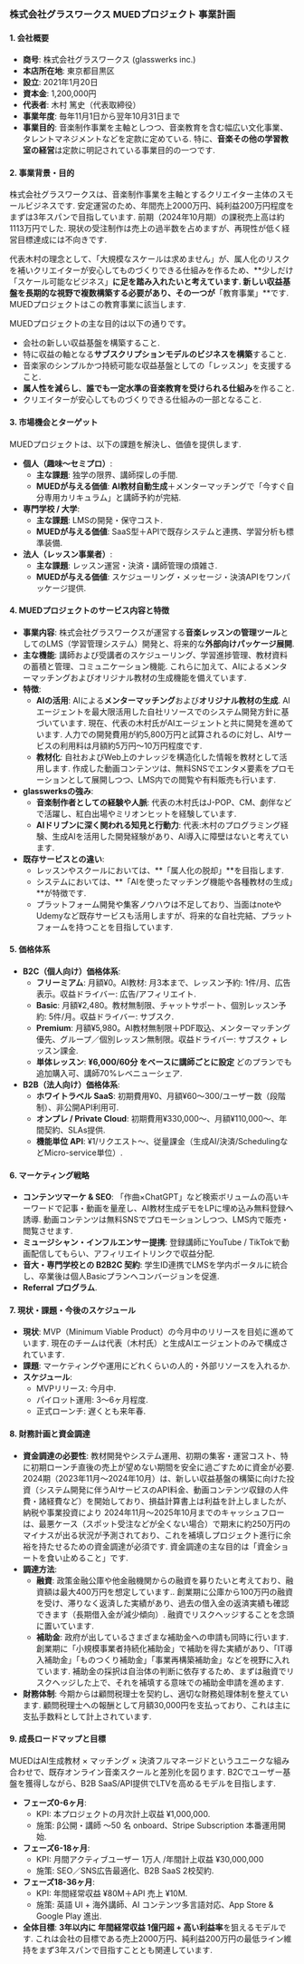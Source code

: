 ### **株式会社グラスワークス MUEDプロジェクト 事業計画**

#### **1\. 会社概要**

* **商号**: 株式会社グラスワークス (glasswerks inc.)  
* **本店所在地**: 東京都目黒区  
* **設立**: 2021年1月20日  
* **資本金**: 1,200,000円  
* **代表者**: 木村 篤史（代表取締役）  
* **事業年度**: 毎年11月1日から翌年10月31日まで  
* **事業目的**: 音楽制作事業を主軸としつつ、音楽教育を含む幅広い文化事業、タレントマネジメントなどを定款に定めている. 特に、**音楽その他の学習教室の経営**は定款に明記されている事業目的の一つです.

#### **2\. 事業背景・目的**

株式会社グラスワークスは、音楽制作事業を主軸とするクリエイター主体のスモールビジネスです. 安定運営のため、年間売上2000万円、純利益200万円程度をまずは3年スパンで目指しています. 前期（2024年10月期）の課税売上高は約1113万円でした. 現状の受注制作は売上の過半数を占めますが、再現性が低く経営目標達成には不向きです.

代表木村の理念として、「大規模なスケールは求めません」が、属人化のリスクを補いクリエイターが安心してものづくりできる仕組みを作るため、\*\*少しだけ「スケール可能なビジネス」**に足を踏み入れたいと考えています. 新しい収益基盤を長期的な視野で複数構築する必要があり、その一つが**「教育事業」\*\*です. MUEDプロジェクトはこの教育事業に該当します.

MUEDプロジェクトの主な目的は以下の通りです。

* 会社の新しい収益基盤を構築すること.  
* 特に収益の軸となる**サブスクリプションモデルのビジネスを構築**すること.  
* 音楽家のシンプルかつ持続可能な収益基盤としての「レッスン」を支援すること.  
* **属人性を減らし**、**誰でも一定水準の音楽教育を受けられる仕組み**を作ること.  
* クリエイターが安心してものづくりできる仕組みの一部となること.

#### **3\. 市場機会とターゲット**

MUEDプロジェクトは、以下の課題を解決し、価値を提供します.

* **個人（趣味〜セミプロ）**:  
  * **主な課題**: 独学の限界、講師探しの手間.  
  * **MUEDが与える価値**: **AI教材自動生成**＋メンターマッチングで「今すぐ自分専用カリキュラム」と講師予約が完結.  
* **専門学校 / 大学**:  
  * **主な課題**: LMSの開発・保守コスト.  
  * **MUEDが与える価値**: SaaS型＋APIで既存システムと連携、学習分析も標準装備.  
* **法人（レッスン事業者）**:  
  * **主な課題**: レッスン運営・決済・講師管理の煩雑さ.  
  * **MUEDが与える価値**: スケジューリング・メッセージ・決済APIをワンパッケージ提供.

#### **4\. MUEDプロジェクトのサービス内容と特徴**

* **事業内容**: 株式会社グラスワークスが運営する**音楽レッスンの管理ツール**としてのLMS（学習管理システム）開発と、将来的な**外部向けパッケージ展開**.  
* **主な機能**: 講師および受講者のスケジューリング、学習進捗管理、教材資料の蓄積と管理、コミュニケーション機能. これらに加えて、AIによるメンターマッチングおよびオリジナル教材の生成機能を備えています.  
* **特徴**:  
  * **AIの活用**: AIによる**メンターマッチング**および**オリジナル教材の生成**. AIエージェントを最大限活用した自社リソースでのシステム開発方針に基づいています. 現在、代表の木村氏がAIエージェントと共に開発を進めています. 人力での開発費用が約5,800万円と試算されるのに対し、AIサービスの利用料は月額約5万円〜10万円程度です.  
  * **教材化**: 自社およびWeb上のナレッジを構造化した情報を教材として活用します. 作成した動画コンテンツは、無料SNSでエンタメ要素をプロモーションとして展開しつつ、LMS内での閲覧や有料販売も行います.  
* **glasswerksの強み**:  
  * **音楽制作者としての経験や人脈**: 代表の木村氏はJ-POP、CM、劇伴などで活躍し、紅白出場やミリオンヒットを経験しています.  
  * **AIドリブンに深く関われる知見と行動力**: 代表:木村のプログラミング経験、生成AIを活用した開発経験があり、AI導入に障壁はないと考えています.  
* **既存サービスとの違い**:  
  * レッスンやスクールにおいては、\*\*「属人化の脱却」\*\*を目指します.  
  * システムにおいては、\*\*「AIを使ったマッチング機能や各種教材の生成」\*\*が特徴です.  
  * プラットフォーム開発や集客ノウハウは不足しており、当面はnoteやUdemyなど既存サービスも活用しますが、将来的な自社完結、プラットフォームを持つことを目指しています.

#### **5\. 価格体系**

* **B2C（個人向け）価格体系**:  
  * **フリーミアム**: 月額¥0。AI教材: 月3本まで、レッスン予約: 1件/月、広告表示。収益ドライバー: 広告/アフィリエイト.  
  * **Basic**: 月額¥2,480。教材無制限、チャットサポート、個別レッスン予約: 5件/月。収益ドライバー: サブスク.  
  * **Premium**: 月額¥5,980。AI教材無制限＋PDF取込、メンターマッチング優先、グループ／個別レッスン無制限。収益ドライバー: サブスク \+ レッスン課金.  
  * **単体レッスン**: **¥6,000/60分 をベースに講師ごとに設定** どのプランでも追加購入可、講師70%レベニューシェア.  
* **B2B（法人向け）価格体系**:  
  * **ホワイトラベル SaaS**: 初期費用¥0、月額¥60〜300/ユーザー数（段階制）、非公開API利用可.  
  * **オンプレ / Private Cloud**: 初期費用¥330,000〜、月額¥110,000〜、年間契約、SLAs提供.  
  * **機能単位 API**: ¥1/リクエスト〜、従量課金（生成AI/決済/SchedulingなどMicro-service単位）.

#### **6\. マーケティング戦略**

* **コンテンツマーケ & SEO**: 「作曲×ChatGPT」など検索ボリュームの高いキーワードで記事・動画を量産し、AI教材生成デモをLPに埋め込み無料登録へ誘導. 動画コンテンツは無料SNSでプロモーションしつつ、LMS内で販売・閲覧させます.  
* **ミュージシャン・インフルエンサー提携**: 登録講師にYouTube / TikTokで動画配信してもらい、アフィリエイトリンクで収益分配.  
* **音大・専門学校との B2B2C 契約**: 学生ID連携でLMSを学内ポータルに統合し、卒業後は個人Basicプランへコンバージョンを促進.  
* **Referral プログラム**.

#### **7\. 現状・課題・今後のスケジュール**

* **現状**: MVP（Minimum Viable Product）の今月中のリリースを目処に進めています. 現在のチームは代表（木村氏）と生成AIエージェントのみで構成されています.  
* **課題**: マーケティングや運用にどれくらいの人的・外部リソースを入れるか.  
* **スケジュール**:  
  * MVPリリース: 今月中.  
  * パイロット運用: 3〜6ヶ月程度.  
  * 正式ローンチ: 遅くとも来年春.

#### **8\. 財務計画と資金調達**

* **資金調達の必要性**: 教材開発やシステム運用、初期の集客・運営コスト、特に初期ローンチ直後の売上が望めない期間を安全に過ごすために資金が必要. 2024期（2023年11月〜2024年10月）は、新しい収益基盤の構築に向けた投資（システム開発に伴うAIサービスのAPI料金、動画コンテンツ収録の人件費・諸経費など）を開始しており、損益計算書上は利益を計上しましたが、納税や事業投資により 2024年11月〜2025年10月までのキャッシュフローは、最悪ケース（スポット受注などが全くない場合）で期末に約250万円のマイナスが出る状況が予測されており、これを補填しプロジェクト進行に余裕を持たせるための資金調達が必須です. 資金調達の主な目的は「資金ショートを食い止めること」です.  
* **調達方法**:  
  * **融資**: 政策金融公庫や他金融機関からの融資を募りたいと考えており、融資額は最大400万円を想定しています.. 創業期に公庫から100万円の融資を受け、滞りなく返済した実績があり、過去の借入金の返済実績も確認できます（長期借入金が減少傾向）. 融資でリスクヘッジすることを念頭に置いています.  
  * **補助金**: 政府が出しているさまざまな補助金への申請も同時に行います. 創業期に「小規模事業者持続化補助金」で補助を得た実績があり、「IT導入補助金」「ものつくり補助金」「事業再構築補助金」などを視野に入れています. 補助金の採択は自治体の判断に依存するため、まずは融資でリスクヘッジした上で、それを補填する意味での補助金申請を進めます.  
* **財務体制**: 今期からは顧問税理士を契約し、適切な財務処理体制を整えています. 顧問税理士への報酬として月額30,000円を支払っており、これは主に支払手数料として計上されています.

#### **9\. 成長ロードマップと目標**

MUEDはAI生成教材 × マッチング × 決済フルマネージドというユニークな組み合わせで、既存オンライン音楽スクールと差別化を図ります. B2Cでユーザー基盤を獲得しながら、B2B SaaS/API提供でLTVを高めるモデルを目指します.

* **フェーズ0-6ヶ月**:  
  * KPI: 本プロジェクトの月次計上収益  ¥1,000,000.  
  * 施策: β公開・講師 〜50 名 onboard、Stripe Subscription 本番運用開始.  
* **フェーズ6-18ヶ月**:  
  * KPI: 月間アクティブユーザー 1万人 /年間計上収益 ¥30,000,000  
  * 施策: SEO／SNS広告最適化、B2B SaaS 2校契約.  
* **フェーズ18-36ヶ月**:  
  * KPI: 年間経常収益 ¥80M＋API 売上 ¥10M.  
  * 施策: 英語 UI \+ 海外講師、AI コンテンツ多言語対応、App Store & Google Play 進出.  
* **全体目標**: **3年以内に 年間経常収益 1億円超 \+ 高い利益率**を狙えるモデルです. これは会社の目標である売上2000万円、純利益200万円の最低ライン維持をまず3年スパンで目指すこととも関連しています.

